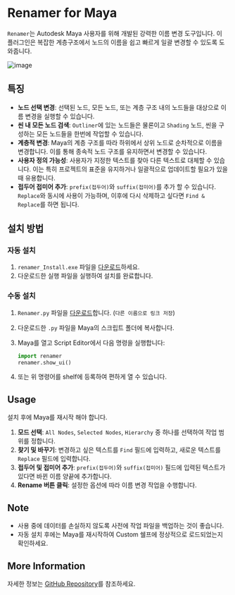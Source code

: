 # Renamer for Maya

`Renamer`는 Autodesk Maya 사용자를 위해 개발된 강력한 이름 변경 도구입니다. 이 플러그인은 복잡한 계층구조에서 노드의 이름을 쉽고 빠르게 일괄 변경할 수 있도록 도와줍니다.

![image](https://github.com/CharlieYang0040/MayaScriptsRepo/assets/129147417/eb64be65-8992-4a45-9693-04350b97d85b)

## 특징

- **노드 선택 변경**: 선택된 노드, 모든 노드, 또는 계층 구조 내의 노드들을 대상으로 이름 변경을 실행할 수 있습니다.
- **씬 내 모든 노드 검색**: `Outliner`에 있는 노드들은 물론이고 `Shading` 노드, 씬을 구성하는 모든 노드들을 한번에 작업할 수 있습니다.
- **계층적 변경**: Maya의 계층 구조를 따라 하위에서 상위 노드로 순차적으로 이름을 변경합니다. 이를 통해 종속적 노드 구조를 유지하면서 변경할 수 있습니다.
- **사용자 정의 가능성**: 사용자가 지정한 텍스트를 찾아 다른 텍스트로 대체할 수 있습니다. 이는 특히 프로젝트의 표준을 유지하거나 일괄적으로 업데이트할 필요가 있을 때 유용합니다.
- **접두어 접미어 추가**: `prefix(접두어)`와 `suffix(접미어)`를 추가 할 수 있습니다. `Replace`와 동시에 사용이 가능하며, 이후에 다시 삭제하고 싶다면 `Find & Replace`를 하면 됩니다.

## 설치 방법

### 자동 설치

1. `renamer_Install.exe` 파일을 [다운로드](https://raw.githubusercontent.com/CharlieYang0040/MayaScriptsRepo/main/renamer/pyinstaller/dist/renamer_Install.exe)하세요.
2. 다운로드한 실행 파일을 실행하여 설치를 완료합니다.

### 수동 설치

1. `Renamer.py` 파일을 [다운로드](https://raw.githubusercontent.com/CharlieYang0040/MayaScriptsRepo/main/renamer/renamer.py)합니다. (`다른 이름으로 링크 저장`)
2. 다운로드한 `.py` 파일을 Maya의 스크립트 폴더에 복사합니다.
3. Maya를 열고 Script Editor에서 다음 명령을 실행합니다:

    ```python
    import renamer
    renamer.show_ui()
    ```

4. 또는 위 명령어를 shelf에 등록하여 편하게 열 수 있습니다.

## Usage

설치 후에 Maya를 재시작 해야 합니다.

1. **모드 선택**: `All Nodes`, `Selected Nodes`, `Hierarchy` 중 하나를 선택하여 작업 범위를 정합니다.
2. **찾기 및 바꾸기**: 변경하고 싶은 텍스트를 `Find` 필드에 입력하고, 새로운 텍스트를 `Replace` 필드에 입력합니다.
3. **접두어 및 접미어 추가**: `prefix(접두어)`와 `suffix(접미어)` 필드에 입력된 텍스트가 있다면 바뀐 이름 양끝에 추가합니다.
4. **Rename 버튼 클릭**: 설정한 옵션에 따라 이름 변경 작업을 수행합니다.

## Note

- 사용 중에 데이터를 손실하지 않도록 사전에 작업 파일을 백업하는 것이 좋습니다.
- 자동 설치 후에는 Maya를 재시작하여 Custom 쉘프에 정상적으로 로드되었는지 확인하세요.

## More Information

자세한 정보는 [GitHub Repository](https://github.com/CharlieYang0040/MayaScriptsRepo/tree/main/renamer)를 참조하세요.
